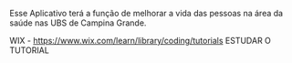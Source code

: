Esse Aplicativo terá a função de melhorar a vida das pessoas na área da saúde nas UBS de Campina Grande.

WIX - https://www.wix.com/learn/library/coding/tutorials ESTUDAR O TUTORIAL
